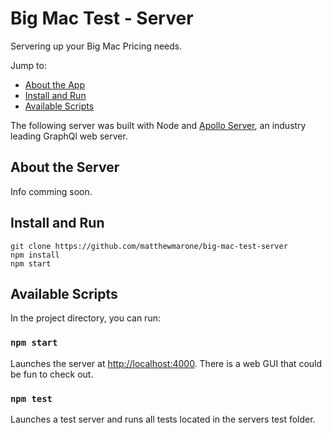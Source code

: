 # Big Mac Test - Server

Servering up your Big Mac Pricing needs.

Jump to:

- [About the App](#about)
- [Install and Run](#install-and-run)
- [Available Scripts](#available-scripts)

The following server was built with Node and [Apollo Server](https://www.apollographql.com/docs/apollo-server/), an industry leading GraphQl web server.

## About the Server

Info comming soon.

## Install and Run

```
git clone https://github.com/matthewmarone/big-mac-test-server
npm install
npm start
```

## Available Scripts

In the project directory, you can run:

### `npm start`

Launches the server at [http://localhost:4000](http://localhost:4000). There is a web GUI that could be fun to check out.

### `npm test`

Launches a test server and runs all tests located in the servers test folder.
